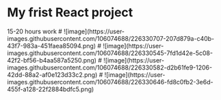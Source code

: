 <h1>My frist React project</h1>
 15-20 hours work 
# ![image](https://user-images.githubusercontent.com/106074688/226330707-207d879a-c40b-43f7-983a-451faea85094.png)
# ![image](https://user-images.githubusercontent.com/106074688/226330545-7fd1d42e-5c08-42f2-bf56-b4aa587a5250.png)
# ![image](https://user-images.githubusercontent.com/106074688/226330582-d2b61fe9-1206-42dd-88a2-af0e123d33c2.png)
# ![image](https://user-images.githubusercontent.com/106074688/226330646-fd8c0fb2-3e6d-455f-a128-22f2884bdfc5.png)
